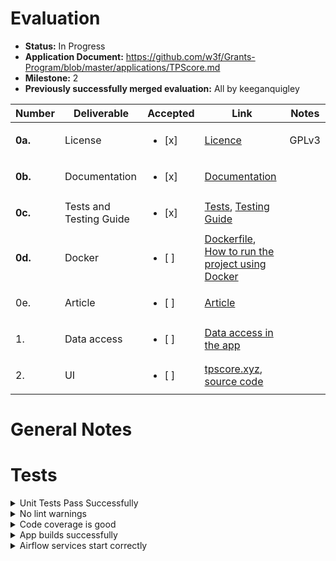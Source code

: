 # Evaluation

- **Status:** In Progress
- **Application Document:** https://github.com/w3f/Grants-Program/blob/master/applications/TPScore.md
- **Milestone:** 2
- **Previously successfully merged evaluation:** All by keeganquigley

| Number | Deliverable | Accepted | Link | Notes |
| ------------- | ------------- | ------------- | ------------- | ------------- |
| **0a.** | License | <ul><li>[x] </li></ul> | [Licence](https://github.com/BCS-Labs/tpscore-web-client/blob/main/LICENSE) | GPLv3|
| **0b.** | Documentation | <ul><li>[x] </li></ul> | [Documentation](https://github.com/BCS-Labs/tpscore-web-client/blob/main/README.md) | 
| **0c.** | Tests and Testing Guide | <ul><li>[x] </li></ul> | [Tests](https://github.com/BCS-Labs/tpscore-web-client/tree/main/src/test), [Testing Guide](https://github.com/BCS-Labs/tpscore-web-client#run-unit-tests) |  |
| **0d.** | Docker | <ul><li>[ ] </li></ul> | [Dockerfile](https://github.com/BCS-Labs/tpscore-web-client/blob/main/Dockerfile), [How to run the project using Docker](https://github.com/BCS-Labs/tpscore-web-client#how-to-run-the-project-using-docker) |  |
| 0e. | Article | <ul><li>[ ] </li></ul> | [Article](https://dev.to/fromaline/tpscore-transactions-per-second-metrics-made-easy-508f) |  |
| 1. | Data access | <ul><li>[ ] </li></ul> |[Data access in the app](https://github.com/BCS-Labs/tpscore-web-client/blob/main/src/app/page.tsx#L14)|  |
| 2. | UI  | <ul><li>[ ] </li></ul> | [tpscore.xyz](https://tpscore.xyz/), [source code](https://github.com/BCS-Labs/tpscore-web-client/tree/main/src)  |  |

# General Notes

# Tests
<details>

  <summary>Unit Tests Pass Successfully</summary>

  ```ts
$ vitest run

 RUN  v0.34.1 /Users/keeganquigley/tpscore-web-client

 ✓ src/test/filterChains.test.ts (5)
 ✓ src/test/countTotalTps.test.ts (3)
 ✓ src/test/processChainsData.test.ts (3)
 ✓ src/test/sortChains.test.ts (6)

 Test Files  4 passed (4)
      Tests  17 passed (17)
   Start at  18:07:50
   Duration  197ms (transform 91ms, setup 0ms, collect 155ms, tests 11ms, environment 0ms, prepare 163ms)

✨  Done in 1.89s.
```
</details>

<details>

  <summary>No lint warnings</summary>

  ```ts
yarn run v1.22.19
warning ../package.json: No license field
$ next lint
- info Loaded env from /Users/keeganquigley/tpscore-web-client/.env.local
✔ No ESLint warnings or errors
✨  Done in 2.65s.
```
</details>

<details>

  <summary>Code coverage is good</summary>

  ```js
 % Coverage report from istanbul
----------------------|---------|----------|---------|---------|-------------------
File                  | % Stmts | % Branch | % Funcs | % Lines | Uncovered Line #s
----------------------|---------|----------|---------|---------|-------------------
All files             |     100 |      100 |     100 |     100 |
 countTotalTps.ts     |     100 |      100 |     100 |     100 |
 filterChains.ts      |     100 |      100 |     100 |     100 |
 processChainsData.ts |     100 |      100 |     100 |     100 |
 sortChains.ts        |     100 |      100 |     100 |     100 |
----------------------|---------|----------|---------|---------|-------------------
✨  Done in 1.34s.
```
</details>

<details>

  <summary>App builds successfully</summary>

  ```ts
yarn build
yarn run v1.22.19
warning ../package.json: No license field
$ next build
- info Loaded env from /Users/keeganquigley/tpscore-web-client/.env.local
- info Creating an optimized production build
- info Compiled successfully
- info Linting and checking validity of types
- info Collecting page data
- info Generating static pages (3/3)
- info Finalizing page optimization

Route (app)                                Size     First Load JS
┌ λ /                                      12.2 kB        89.7 kB
└ ○ /opengraph-image.png                   0 B                0 B
+ First Load JS shared by all              77.6 kB
  ├ chunks/961-e3296b80146a7091.js         25.1 kB
  ├ chunks/bce60fc1-edca1e19616b7277.js    50.5 kB
  ├ chunks/main-app-8c694382831d55f7.js    207 B
  └ chunks/webpack-cf9c60082d494e62.js     1.72 kB

Route (pages)                              Size     First Load JS
─ ○ /404                                   182 B          75.5 kB
+ First Load JS shared by all              75.3 kB
  ├ chunks/framework-8883d1e9be70c3da.js   45 kB
  ├ chunks/main-9b6b77c85b75945c.js        28.4 kB
  ├ chunks/pages/_app-52924524f99094ab.js  195 B
  └ chunks/webpack-cf9c60082d494e62.js     1.72 kB

λ  (Server)  server-side renders at runtime (uses getInitialProps or getServerSideProps)
○  (Static)  automatically rendered as static HTML (uses no initial props)

✨  Done in 13.92s.
```
</details>

<details>

  <summary>Airflow services start correctly</summary>

  ```sh
docker compose up -d

[+] Building 0.4s (18/24)                                                                            docker:desktop-linux
 => [airflow-webserver internal] load .dockerignore                                                                  0.0s
 => => transferring context: 2B                                                                                      0.0s
 => [airflow-webserver internal] load build definition from Dockerfile                                               0.0s
 => => transferring dockerfile: 269B                                                                                 0.0s
 => [airflow-webserver internal] load metadata for docker.io/apache/airflow:2.5.3                                    0.3s
 => [airflow-triggerer internal] load .dockerignore                                                                  0.0s
 => => transferring context: 2B                                                                                      0.0s
 => [airflow-triggerer internal] load build definition from Dockerfile                                               0.0s
 => => transferring dockerfile: 269B                                                                                 0.0s
 => [airflow-scheduler internal] load build definition from Dockerfile                                               0.0s
 => => transferring dockerfile: 269B                                                                                 0.0s
 => [airflow-scheduler internal] load .dockerignore                                                                  0.0s
 => => transferring context: 2B                                                                                      0.0s
 => [airflow-scheduler 1/5] FROM docker.io/apache/airflow:2.5.3@sha256:c21bc4fbc6e40a8b9ab1cded8d03d37864e91f8bdccc  0.0s
 => [airflow-triggerer internal] load build context                                                                  0.0s
 => => transferring context: 45B                                                                                     0.0s
 => [airflow-scheduler internal] load build context                                                                  0.0s
 => => transferring context: 92B                                                                                     0.0s
 => [airflow-webserver internal] load build context                                                                  0.0s
 => => transferring context: 92B                                                                                     0.0s
 => CACHED [airflow-triggerer 2/5] RUN apt-get -y update                                                             0.0s
 => CACHED [airflow-triggerer 3/5] COPY airflow_requirements.txt /airflow_requirements.txt                           0.0s
 => CACHED [airflow-triggerer 4/5] RUN pip install --user --upgrade pip                                              0.0s
 => CACHED [airflow-triggerer 5/5] RUN pip install --no-cache-dir --user -r /airflow_requirements.txt                0.0s
 => [airflow-triggerer] exporting to image                                                                           0.0s
 => => exporting layers                                                                                              0.0s
 => => writing image sha256:11b551139d3144389f554d1ab5236f2936bd521ff1e77814d106ebe407e24399                         0.0s
 => => naming to docker.io/library/airflow-airflow-triggerer                                                         0.0s
 => [airflow-scheduler] exporting to image                                                                           0.0s
 => => exporting layers                                                                                              0.0s
 => => writing image sha256:4b70d89b40d307d4e784f27db47b0a266f90df294ebbe727e42cdca41c0e1f0c                         0.0s
 => => naming to docker.io/library/airflow-airflow-scheduler                                                         0.0s
 => [airflow-webserver] exporting to image                                                                           0.0s
 => => exporting layers                                                                                              0.0s
 => => writing image sha256:0f97c337dbabda4fbc34295931174c46dc8d19f202527045fdd53fbdb0a93ecb                         0.0s
 => => naming to docker.io/library/airflow-airflow-webserver                                                         0.0s
[+] Running 5/5
 ✔ Container airflow-postgres-1           Healthy                                                                    0.0s
 ✔ Container airflow-airflow-init-1       Exited                                                                     0.0s
 ✔ Container airflow-airflow-webserver-1  Started                                                                    0.1s
 ✔ Container airflow_scheduler            Started                                                                    0.1s
 ✔ Container airflow-airflow-triggerer-1  Started
 ```
</details>
